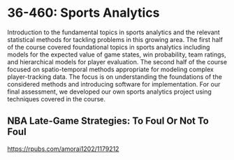 # 36-460: Sports Analytics
Introduction to the fundamental topics in sports analytics and the relevant statistical methods for tackling problems in this growing area. The first half of the course covered foundational topics in sports analytics including models for the expected value of game states, win probability, team ratings, and hierarchical models for player evaluation. The second half of the course focused on spatio-temporal methods appropriate for modeling complex player-tracking data. The focus is on understanding the foundations of the considered methods and introducing software for implementation. For our final assessment, we developed our own sports analytics project using techniques covered in the course. 

## NBA Late-Game Strategies: To Foul Or Not To Foul
https://rpubs.com/amorai1202/1179212
